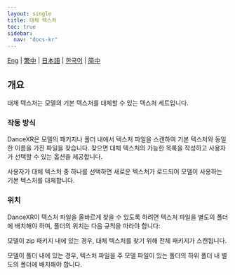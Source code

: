 ```yaml
---
layout: single
title: 대체 텍스처
toc: true
sidebar:
  nav: "docs-kr"
---
```

[Eng](/dancexr/features/alternative_textures) | [繁中](/tw/dancexr/features/alternative_textures) | [日本語](/jp/dancexr/features/alternative_textures) | [한국어](/kr/dancexr/features/alternative_textures) | [简中](/zh/dancexr/features/alternative_textures)


## 개요
대체 텍스처는 모델의 기본 텍스처를 대체할 수 있는 텍스처 세트입니다.

### 작동 방식
DanceXR은 모델의 패키지나 폴더 내에서 텍스처 파일을 스캔하여 기본 텍스처와 동일한 이름을 가진 파일을 찾습니다. 찾으면 대체 텍스처의 가능한 목록을 작성하고 사용자가 선택할 수 있는 옵션을 제공합니다.

사용자가 대체 텍스처 중 하나를 선택하면 새로운 텍스처가 로드되어 모델이 사용하는 기본 텍스처를 대체합니다.

### 위치
DanceXR이 텍스처 파일을 올바르게 찾을 수 있도록 하려면 텍스처 파일을 별도의 폴더에 배치해야 하며, 폴더의 위치는 다음 규칙을 따라야 합니다:

모델이 zip 패키지 내에 있는 경우, 대체 텍스처를 찾기 위해 전체 패키지가 스캔됩니다.

모델이 폴더 내에 있는 경우, 텍스처 파일을 주 모델 파일이 있는 폴더의 하위 폴더 내 별도의 폴더에 배치해야 합니다.